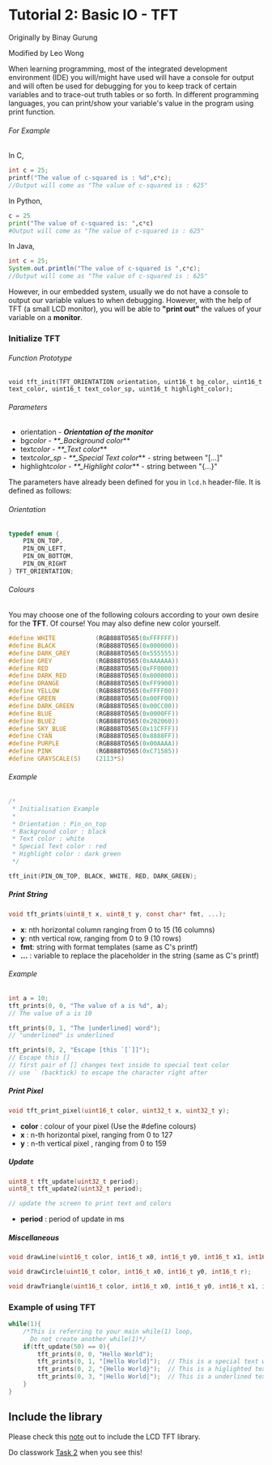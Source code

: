 # Tutorial 2: Basic IO - TFT

Originally by Binay Gurung

Modified by Leo Wong

When learning programming, most of the integrated development environment (IDE) you will/might have used will have a console for output and will often be used for debugging for you to keep track of certain variables and to trace-out truth tables or so forth. In different programming languages, you can print/show your variable's value in the program using print function.

###### For Example

In C,

```c
int c = 25;
printf("The value of c-squared is : %d",c*c);
//Output will come as "The value of c-squared is : 625"
```

In Python,

```python
c = 25
print("The value of c-squared is: ",c*c)
#Output will come as "The value of c-squared is : 625"
```

In Java,

```java
int c = 25;
System.out.println("The value of c-squared is ",c*c);
//Output will come as "The value of c-squared is : 625"
```

However, in our embedded system, usually we do not have a console to output our variable values to when debugging. However, with the help of TFT (a small LCD monitor), you will be able to **"print out"** the values of your variable on a **monitor**.

### Initialize TFT

###### Function Prototype

```c=
void tft_init(TFT_ORIENTATION orientation, uint16_t bg_color, uint16_t text_color, uint16_t text_color_sp, uint16_t highlight_color);
```

###### Parameters

- orientation - **_Orientation of the monitor_**
- bg*color - \*\*\_Background color*\*\*
- text*color - \*\*\_Text color*\*\*
- text*color_sp - \*\*\_Special Text color*\*\* - string between "[...]"
- highlight*color - \*\*\_Highlight color*\*\* - string between "{...}"

The parameters have already been defined for you in `lcd.h` header-file. It is defined as follows:

###### Orientation

```c
typedef enum {
    PIN_ON_TOP,
    PIN_ON_LEFT,
    PIN_ON_BOTTOM,
    PIN_ON_RIGHT
} TFT_ORIENTATION;
```

###### Colours

You may choose one of the following colours according to your own desire for the **TFT**.
Of course! You may also define new color yourself.

```c
#define WHITE           (RGB888TO565(0xFFFFFF))
#define BLACK           (RGB888TO565(0x000000))
#define DARK_GREY       (RGB888TO565(0x555555))
#define GREY            (RGB888TO565(0xAAAAAA))
#define RED             (RGB888TO565(0xFF0000))
#define DARK_RED        (RGB888TO565(0x800000))
#define ORANGE          (RGB888TO565(0xFF9900))
#define YELLOW          (RGB888TO565(0xFFFF00))
#define GREEN           (RGB888TO565(0x00FF00))
#define DARK_GREEN      (RGB888TO565(0x00CC00))
#define BLUE            (RGB888TO565(0x0000FF))
#define BLUE2           (RGB888TO565(0x202060))
#define SKY_BLUE        (RGB888TO565(0x11CFFF))
#define CYAN            (RGB888TO565(0x8888FF))
#define PURPLE          (RGB888TO565(0x00AAAA))
#define PINK            (RGB888TO565(0xC71585))
#define GRAYSCALE(S)    (2113*S)
```

###### Example

```c
/*
 * Initialisation Example
 *
 * Orientation : Pin_on_top
 * Background color : black
 * Text color : white
 * Special Text color : red
 * Highlight color : dark green
 */

tft_init(PIN_ON_TOP, BLACK, WHITE, RED, DARK_GREEN);
```

##### Print String

```c
void tft_prints(uint8_t x, uint8_t y, const char* fmt, ...);
```

- **x**: nth horizontal column ranging from 0 to 15 (16 columns)
- **y**: nth vertical row, ranging from 0 to 9 (10 rows)
- **fmt**: string with format templates (same as C's printf)
- **...** : variable to replace the placeholder in the string (same as C's printf)

###### Example

```c
int a = 10;
tft_prints(0, 0, "The value of a is %d", a);
// The value of a is 10

tft_prints(0, 1, "The |underlined| word");
// "underlined" is underlined

tft_prints(0, 2, "Escape [this `[`]]");
// Escape this []
// first pair of [] changes text inside to special text color
// use ` (backtick) to escape the character right after
```

##### Print Pixel

```c
void tft_print_pixel(uint16_t color, uint32_t x, uint32_t y);
```

- **color** : colour of your pixel (Use the #define colours)
- **x** : n-th horizontal pixel, ranging from 0 to 127
- **y** : n-th vertical pixel , ranging from 0 to 159

##### Update

```c
uint8_t tft_update(uint32_t period);
uint8_t tft_update2(uint32_t period);

// update the screen to print text and colors
```

- **period** : period of update in ms

##### Miscellaneous

```c
void drawLine(uint16_t color, int16_t x0, int16_t y0, int16_t x1, int16_t y1);

void drawCircle(uint16_t color, int16_t x0, int16_t y0, int16_t r);

void drawTriangle(uint16_t color, int16_t x0, int16_t y0, int16_t x1, int16_t y1, int16_t x2, int16_t y2)
```

### Example of using TFT

```c
while(1){
    /*This is referring to your main while(1) loop,
      Do not create another while(1)*/
    if(tft_update(50) == 0){
        tft_prints(0, 0, "Hello World");
        tft_prints(0, 1, "[Hello World]");  // This is a special text with differnt color
        tft_prints(0, 2, "{Hello World}");  // This is a higlighted text
        tft_prints(0, 3, "|Hello World|");  // This is a underlined text
    }
}
```

## Include the library

Please check this [note](https://hackmd.io/@leowong12138/HkCcNwPNF) out to include the LCD TFT library.

Do classwork [Task 2](https://github.com/HKUST-Robotics-Team/Software-Tutorial-2021/blob/master/Tutorial%202%20-%20Basic%20IO/Classwork%20%26%20Homework.md#task-2) when you see this!
